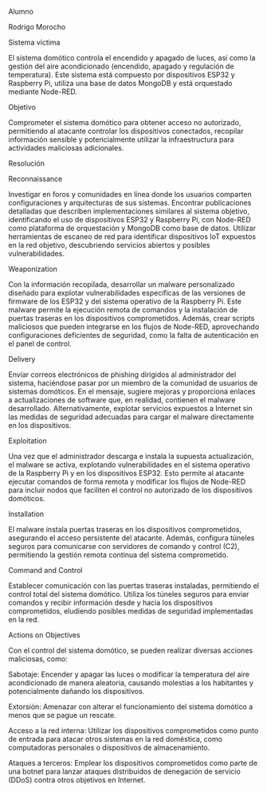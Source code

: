 Alumno

Rodrigo Morocho

Sistema víctima

El sistema domótico controla el encendido y apagado de luces, así como la gestión del aire acondicionado (encendido, apagado y regulación de temperatura). Este sistema está compuesto por dispositivos ESP32 y Raspberry Pi, utiliza una base de datos MongoDB y está orquestado mediante Node-RED.

Objetivo

Comprometer el sistema domótico para obtener acceso no autorizado, permitiendo al atacante controlar los dispositivos conectados, recopilar información sensible y potencialmente utilizar la infraestructura para actividades maliciosas adicionales.

Resolución

Reconnaissance

Investigar en foros y comunidades en línea donde los usuarios comparten configuraciones y arquitecturas de sus sistemas. Encontrar publicaciones detalladas que describen implementaciones similares al sistema objetivo, identificando el uso de dispositivos ESP32 y Raspberry Pi, con Node-RED como plataforma de orquestación y MongoDB como base de datos. Utilizar herramientas de escaneo de red para identificar dispositivos IoT expuestos en la red objetivo, descubriendo servicios abiertos y posibles vulnerabilidades.

Weaponization

Con la información recopilada, desarrollar un malware personalizado diseñado para explotar vulnerabilidades específicas de las versiones de firmware de los ESP32 y del sistema operativo de la Raspberry Pi. Este malware permite la ejecución remota de comandos y la instalación de puertas traseras en los dispositivos comprometidos. Además, crear scripts maliciosos que pueden integrarse en los flujos de Node-RED, aprovechando configuraciones deficientes de seguridad, como la falta de autenticación en el panel de control.

Delivery

Envíar correos electrónicos de phishing dirigidos al administrador del sistema, haciéndose pasar por un miembro de la comunidad de usuarios de sistemas domóticos. En el mensaje, sugiere mejoras y proporciona enlaces a actualizaciones de software que, en realidad, contienen el malware desarrollado. Alternativamente, explotar servicios expuestos a Internet sin las medidas de seguridad adecuadas para cargar el malware directamente en los dispositivos.

Exploitation

Una vez que el administrador descarga e instala la supuesta actualización, el malware se activa, explotando vulnerabilidades en el sistema operativo de la Raspberry Pi y en los dispositivos ESP32. Esto permite al atacante ejecutar comandos de forma remota y modificar los flujos de Node-RED para incluir nodos que faciliten el control no autorizado de los dispositivos domóticos.

Installation

El malware instala puertas traseras en los dispositivos comprometidos, asegurando el acceso persistente del atacante. Además, configura túneles seguros para comunicarse con servidores de comando y control (C2), permitiendo la gestión remota continua del sistema comprometido.

Command and Control

Establecer comunicación con las puertas traseras instaladas, permitiendo el control total del sistema domótico. Utiliza los túneles seguros para enviar comandos y recibir información desde y hacia los dispositivos comprometidos, eludiendo posibles medidas de seguridad implementadas en la red.

Actions on Objectives

Con el control del sistema domótico, se pueden realizar diversas acciones maliciosas, como:

Sabotaje: Encender y apagar las luces o modificar la temperatura del aire acondicionado de manera aleatoria, causando molestias a los habitantes y potencialmente dañando los dispositivos.

Extorsión: Amenazar con alterar el funcionamiento del sistema domótico a menos que se pague un rescate.

Acceso a la red interna: Utilizar los dispositivos comprometidos como punto de entrada para atacar otros sistemas en la red doméstica, como computadoras personales o dispositivos de almacenamiento.

Ataques a terceros: Emplear los dispositivos comprometidos como parte de una botnet para lanzar ataques distribuidos de denegación de servicio (DDoS) contra otros objetivos en Internet.